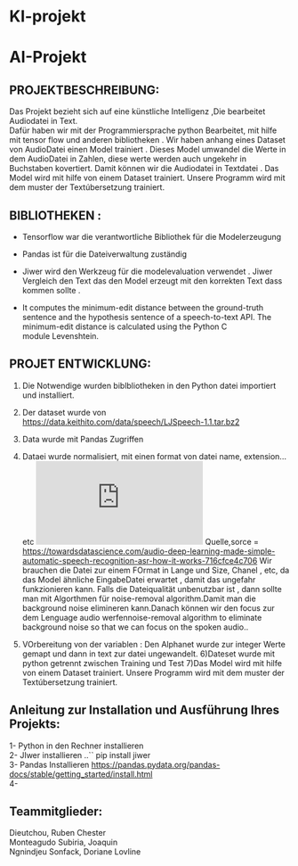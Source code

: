 # KI-projekt 

# AI-Projekt

## PROJEKTBESCHREIBUNG: ##
Das Projekt  bezieht sich auf eine künstliche Intelligenz ,Die bearbeitet Audiodatei in Text.  
Dafür haben wir mit der Programmiersprache  python  Bearbeitet, mit hilfe mit tensor flow und anderen bibliotheken .
Wir haben anhang eines Dataset von AudioDatei einen Model trainiert . Dieses Model umwandel die Werte in dem AudioDatei in Zahlen,
diese werte  werden auch ungekehr in Buchstaben kovertiert. Damit können wir die Audiodatei  in  Textdatei . 
Das Model wird mit hilfe von einem Dataset trainiert. Unsere Programm wird mit dem muster  der Textúbersetzung trainiert.



## BIBLIOTHEKEN : ##

- Tensorflow war die verantwortliche Bibliothek für die Modelerzeugung 

* Pandas ist für die Dateiverwaltung zuständig 

* Jiwer wird den Werkzeug für die modelevaluation  verwendet . Jiwer Vergleich den Text das den Model erzeugt mit den korrekten Text  dass kommen sollte .

- It computes the minimum-edit distance between the ground-truth sentence and the hypothesis sentence of a speech-to-text API. The minimum-edit distance is calculated using the Python C module Levenshtein.


## PROJET ENTWICKLUNG: ## 
1)  Die Notwendige wurden  biblbliotheken in den Python datei importiert und installiert. 
2)  Der dataset wurde  von  https://data.keithito.com/data/speech/LJSpeech-1.1.tar.bz2
3) Data wurde mit Pandas Zugriffen
4) Dataei wurde normalisiert, mit einen format von datei name, extension... etc 
![DIagramm ](https://github.com/JOAQ223/AI-Projekt/edit/main/README.md)
Quelle,sorce = https://towardsdatascience.com/audio-deep-learning-made-simple-automatic-speech-recognition-asr-how-it-works-716cfce4c706
Wir brauchen die Datei zur  einem FOrmat in Lange und Size, Chanel , etc, da das Model  ähnliche EingabeDatei erwartet , damit das ungefahr funkzionieren kann.
Falls die Dateiqualität unbenutzbar ist , dann sollte man mit Algorthmen für noise-removal algorithm.Damit man die  background noise elimineren kann.Danach können wir den  focus  zur dem  Lenguage audio werfennoise-removal algorithm to eliminate background noise so that we can focus on the spoken audio..

5) VOrbereitung von der variablen : Den Alphanet wurde zur integer Werte gemapt und dann in text zur datei ungewandelt.
6)Dateset wurde  mit python getrennt zwischen Training und  Test 
7)Das Model wird mit hilfe von einem Dataset trainiert. Unsere Programm wird mit dem muster  der Textúbersetzung trainiert.



## Anleitung zur Installation und Ausführung Ihres Projekts:

 1- Python  in den Rechner installieren <br/>
 2-  JIwer  installieren ..`` pip install jiwer <br/>
 3-  Pandas Installieren https://pandas.pydata.org/pandas-docs/stable/getting_started/install.html <br/>
 4-
 



## Teammitglieder:

Dieutchou, Ruben Chester <br/>
Monteagudo Subiria, Joaquin <br/>
Ngnindjeu Sonfack, Doriane Lovline <br/>
